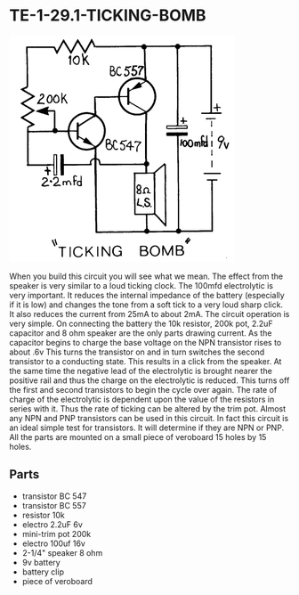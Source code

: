 # TE-1-29.1-TICKING-BOMB

 

![](https://github.com/SteveJustin1963/TE-1-29.1-TICKING-BOMB/blob/master/tick-bmb-cct.png)

When you build this circuit you will see what we mean. The effect from the speaker is very similar to a loud ticking clock. The 100mfd electrolytic is very important. It reduces the internal impedance of the battery (especially if it is low) and changes the tone from a soft tick to a very loud sharp click. It also reduces the current from 25mA to about 2mA. The circuit operation is very simple. On connecting the battery the 10k resistor, 200k pot, 2.2uF capacitor and 8 ohm speaker are the only parts drawing current. As the capacitor begins to charge the base voltage on the NPN transistor rises to about .6v This turns the transistor on and in turn switches the second transistor to a conducting state. This results in a click from the speaker. At the same time the negative lead of the electrolytic is brought nearer the positive rail and thus the charge on the electrolytic is reduced. This turns off the first and second transistors to begin the cycle over again.  The rate of charge of the electrolytic is dependent upon the value of the resistors in series with it. Thus the rate of ticking can be altered by the trim pot. Almost any NPN and PNP transistors can be used in this circuit. In fact this circuit is an ideal simple test for transistors. It will determine if they are NPN or PNP. All the parts are mounted on a small piece of veroboard 15 holes by 15 holes. 
## Parts
* transistor BC 547
* transistor BC 557
* resistor 10k
* electro 2.2uF 6v
* mini-trim pot 200k
* electro 100uf 16v
* 2-1/4" speaker 8 ohm
* 9v battery
* battery clip
* piece of veroboard 
